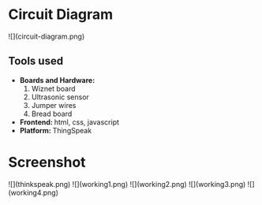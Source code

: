 <!DOCTYPE html>
<html lang="en">
<head>
    <meta charset="UTF-8">
    <meta http-equiv="X-UA-Compatible" content="IE=edge">
    <meta name="viewport" content="width=device-width, initial-scale=1.0">
</head>
<body>
<h1>Circuit Diagram</h1>
![](circuit-diagram.png)
<h2>Tools used</h2>
<ul>
    <li><b>Boards and Hardware: </b>
    <ol><li>Wiznet board</li>
    <li>Ultrasonic sensor</li>
    <li>Jumper wires</li>
        <li>Bread board</li></li></ol>
    <li><b>Frontend: </b>html, css, javascript</li>
    <li><b>Platform: </b>ThingSpeak</li>
</ul>
<h1>Screenshot</h1>
    ![](thinkspeak.png)
    ![](working1.png)
    ![](working2.png)
    ![](working3.png)
    ![](working4.png)
</body>
</html>

